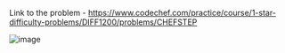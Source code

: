 Link to the problem - https://www.codechef.com/practice/course/1-star-difficulty-problems/DIFF1200/problems/CHEFSTEP


![image](https://github.com/Haleshot/Competitive-Programming/assets/57552973/ef2bb4d7-5f3c-4b7d-ba5c-db74e905395e)
